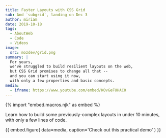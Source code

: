 ```yaml
---
title: Faster Layouts with CSS Grid
sub: And `subgrid`, landing on Dec 3
author: miriam
date: 2019-10-18
tags:
  - AboutWeb
  - Code
  - Videos
image:
  src: mozdev/grid.png
summary: |
  For years,
  we've struggled to build resilient layouts on the web,
  but CSS Grid promises to change all that --
  and you can start using it now,
  with only a few properties and basic concepts.
media:
  - iframe: https://www.youtube.com/embed/KOvGeFUHAC0
---
```


{% import "embed.macros.njk" as embed %}

Learn how to build some previously-complex layouts in under 10 minutes,
with only a few lines of code.

{{ embed.figure(
  data=media,
  caption='Check out this practical demo'
) }}
